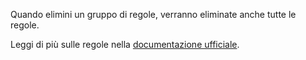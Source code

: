 Quando elimini un gruppo di regole, verranno eliminate anche tutte le regole.

Leggi di più sulle regole nella [documentazione ufficiale](https://firefly-iii.readthedocs.io/en/latest/advanced/rules.html).